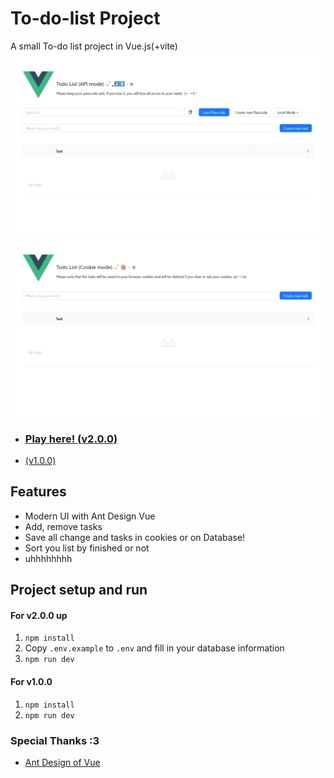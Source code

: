 # To-do-list Project
A small To-do list project in Vue.js(+vite)
![guestPage](/readmeImage/guestmode.png)
![guestPage](/readmeImage/oldv1.png)
- ### [Play here! (v2.0.0)](https://beam7894123.github.io/to-do-list-vue/)
- [(v1.0.0)](https://beam7894123.github.io/to-do-list-vue/#/old)

## Features
- Modern UI with Ant Design Vue
- Add, remove tasks
- Save all change and tasks in cookies or on Database!
- Sort you list by finished or not
- uhhhhhhhh

## Project setup and run

#### For v2.0.0 up
1. `npm install`
2. Copy `.env.example` to `.env` and fill in your database information
3. `npm run dev`

#### For v1.0.0
1. `npm install`
2. `npm run dev`

[//]: # (### Customize configuration)

[//]: # (See [Configuration Reference]&#40;https://cli.vuejs.org/config/&#41;.)

### Special Thanks :3
- [Ant Design of Vue](https://github.com/vueComponent/ant-design-vue/)
